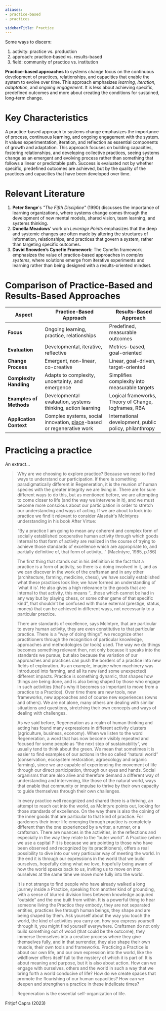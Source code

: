 ```yaml
---
aliases:
- practice-based
- practices

sidebarTitle: Practice
---
```


Some ways to discern: 

1. activity: practice vs. production
2. approach: practice-based vs. results-based
3. field: community of practice vs. institution

**Practice-based approaches** to systems change focus on the continuous development of practices, relationships, and capacities that enable the system to evolve over time. This approach emphasizes *learning, iteration, adaptation*, and *ongoing engagement*. It is less about achieving specific, predefined outcomes and more about creating the conditions for sustained, long-term change.

# Key Characteristics

A practice-based approach to systems change emphasizes the importance of process, continuous learning, and ongoing engagement with the system. It values experimentation, iteration, and reflection as essential components of growth and adaptation. This approach focuses on building capacities, fostering relationships, and developing collective practices, seeing systems change as an emergent and evolving process rather than something that follows a linear or predictable path. Success is evaluated not by whether specific, predefined outcomes are achieved, but by the quality of the practices and capacities that have been developed over time.

# Relevant Literature

1. **Peter Senge**'s *"The Fifth Discipline"* (1990) discusses the importance of learning organizations, where systems change comes through the development of new mental models, shared vision, team learning, and systems thinking.
2. **Donella Meadows**’ work on *Leverage Points* emphasizes that the deep and systemic changes are often made by altering the structures of information, relationships, and practices that govern a system, rather than targeting specific outcomes.
3. **David Snowden’s Cynefin Framework**: The Cynefin framework emphasizes the value of practice-based approaches in *complex systems*, where solutions emerge from iterative experiments and learning rather than being designed with a results-oriented mindset.

# Comparison of Practice-Based and Results-Based Approaches

| Aspect                  | **Practice-Based Approach**                                              | **Results-Based Approach**                             |
| ----------------------- | ------------------------------------------------------------------------ | ------------------------------------------------------ |
| **Focus**               | Ongoing learning, practice, relationships                                | Predefined, measurable outcomes                        |
| **Evaluation**          | Developmental, iterative, reflective                                     | Metrics-based, goal-oriented                           |
| **Change Process**      | Emergent, non-linear, co-creative                                        | Linear, goal-driven, target-oriented                   |
| **Complexity Handling** | Adapts to complexity, uncertainty, and emergence                         | Simplifies complexity into measurable targets          |
| **Examples of Methods** | Developmental evaluation, systems thinking, action learning              | Logical frameworks, Theory of Change, logframes, RBA   |
| **Application Context** | Complex systems, social innovation, [place](/glossary/Place.md)-based or regenerative work | International development, public policy, philanthropy |



# Practicing a practice

An extract...

> Why are we choosing to explore practice? Because we need to find ways to understand our participation. If there is something paradigmatically different in Regeneration, it is the reunion of human species with the greater integrity we are living in. There are for sure different ways to do this, but as mentioned before, we are attempting to come closer to life (and the way we intervene in it), and we must become more conscious about our participation in order to stretch our understanding and ways of acting. If we are about to look into practice we find it relevant to consider Alasdair's McIntyres understanding in his book After Virtue: 
> 
> “By a practice I am going to mean any coherent and complex form of socially established cooperative human activity through which goods internal to that form of activity are realized in the course of trying to achieve those standards of excellence which are appropriate to, and partially definitive of, that form of activity…” (MacIntyre, 1985, p.186) 
>
> The first thing that stands out in his definition is the fact that a practice is a form of activity, so there is a doing involved in it, and as we can discover in the work of the craftsman and in any other (architecture, farming, medicine, chess), we have socially established what these practices look like; we have formed an understanding of ‘what it is’. He also gives a high relevance to the goods that are internal to that activity, this means “...those which cannot be had in any way but by playing chess, or some other game of that specific kind”, that shouldn't be confused with those external (prestige, status, money) that can be achieved in different ways, not necessarily to a particular practice. 
>
> There are standards of excellence, says McIntyre, that are particular to every human activity, they are even constitutive to that particular practice. There is a “way of doing things”, we recognize other practitioners through the recognition of particular knowledge, approaches and methodologies (or tools) used. The way we do things becomes something relevant then, not only because it speaks into the standards we pursue, but also because the variation of our approaches and practices can push the borders of a practice into new fields of exploration. As an example, imagine when machinery was introduced into farming, and all its new (and some unexpected) different impacts. Practice is something dynamic, that shapes how things are being done, and is also being shaped by those who engage in such activities (that's why it becomes so important to move from a practice to a Practice). Over time there are new tools, new frameworks, new approaches and of course new experiences (owns and others). We are not alone, many others are dealing with similar situations and questions, stretching their own concepts and ways of dealing with challenges. 
> 
> As we said before, Regeneration as a realm of human thinking and acting has found many expressions in different activity clusters (agriculture, business, economy). When we listen to the word Regeneration, a word that has now become visibly repeated and focused for some people as “the next step of sustainability”, we usually tend to think about the green. We mean that sometimes it is easier to find examples of our actions in the so called “natural world” (conservation, ecosystem restoration, agroecology and organic farming), since we are capable of experiencing the movement of life through our direct participation, through our eyes and hands. Social organisms that are also alive and therefore demand a different way of understanding and intervening, like those of the natural world, ways that enable that community or impulse to thrive by their own capacity to guide themselves through their own challenges.
> 
> In every practice well recognized and shared there is a thriving, an attempt to reach out into the world, as McIntyre points out, looking for those standards of excellence.  On the way there is also the coining of the inner goods that are particular to that kind of practice. For gardeners their inner life emerging through practice is completely different than the one experienced by a writer, a runner, or a craftsman. There are nuances in the activities, in the reflections and especially in the way they relate to the “outer world”. A Practice (when we use a capital P it is because we are pointing to those who have been observed and recognized by its practitioners), offers a real possibility to dive into our very particular way of meeting the world. In the end it is through our expressions in the world that we build ourselves, hopefully doing what we love, hopefully being aware of how the world speaks back to us, inviting us to move on into ourselves at the same time we move more fully into the world. 
> 
> It is not strange to find people who have already walked a long journey inside a Practice, speaking from another kind of grounding, with a sense of blurred division lines between knowledge acquired “outside” and the one built from within. It is a powerful thing to hear someone living the Practice they embody, they are not separated entities, practices live through human beings, they shape and are being shaped by them. Ask yourself about the way you touch the world, the kind of activities you carry on, how you express yourself through it, you might find yourself everywhere. Craftsmen do not only build something out of wood (that could be the outcome), they immerse themselves into a creative process where they give themselves fully, and in that surrender, they also shape their own muscle, their own tools and frameworks. Practicing a Practice is about our own life, and our own expression into the world, like the wildflower offers itself full to the mystery of which it is part of. It is about meaning and purpose,  but it is also about action. How can we engage with ourselves, others and the world in such a way that we bring forth a world conducive of life? How do we create spaces that promote the flourishing of our human capacities? How can we deepen and strengthen a practice in these indelicate times? 
>
>
>
> Regeneration is the essential self-organization of life.

Fritjof Capra (2023)